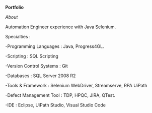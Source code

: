 **Portfolio**

*About*

Automation Engineer experience with Java Selenium.

Specialties :


-Programming Languages : Java, Progress4GL.


-Scripting : SQL Scripting


-Version Control Systems : Git


-Databases : SQL Server 2008 R2


-Tools & Framework : Selenium WebDriver, Streamserve, RPA UiPath


-Defect Management Tool 	: TDP, HPQC, JIRA, QTest.


-IDE : Eclipse, UiPath Studio, Visual Studio Code


